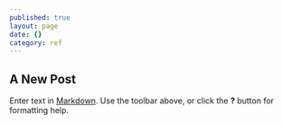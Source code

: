 ```yaml
---
published: true
layout: page
date: {}
category: ref
---
```

## A New Post

Enter text in [Markdown](http://daringfireball.net/projects/markdown/). Use the toolbar above, or click the **?** button for formatting help.
